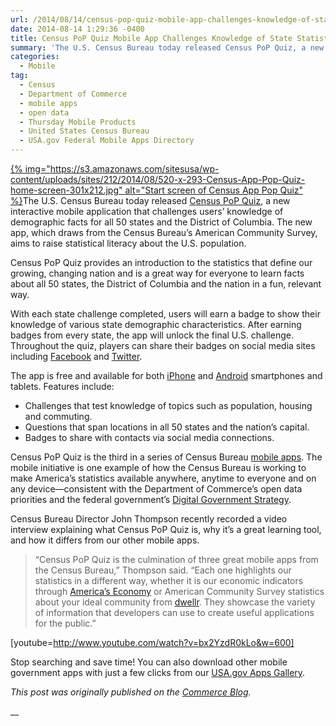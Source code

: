 ```yaml
---
url: /2014/08/14/census-pop-quiz-mobile-app-challenges-knowledge-of-state-statistics/
date: 2014-08-14 1:29:36 -0400
title: Census PoP Quiz Mobile App Challenges Knowledge of State Statistics
summary: 'The U.S. Census Bureau today released Census PoP Quiz, a new interactive mobile application that challenges users&rsquo; knowledge of demographic facts for all 50 states and the District of Columbia. The new app, which draws from the Census Bureau&rsquo;s American Community Survey, aims to raise statistical'
categories:
  - Mobile
tag:
  - Census
  - Department of Commerce
  - mobile apps
  - open data
  - Thursday Mobile Products
  - United States Census Bureau
  - USA.gov Federal Mobile Apps Directory
---
```


[{% img="https://s3.amazonaws.com/sitesusa/wp-content/uploads/sites/212/2014/08/520-x-293-Census-App-Pop-Quiz-home-screen-301x212.jpg" alt="Start screen of Census App Pop Quiz" %}](https://s3.amazonaws.com/sitesusa/wp-content/uploads/sites/212/2014/08/520-x-293-Census-App-Pop-Quiz-home-screen.jpg)The U.S. Census Bureau today released [Census PoP Quiz](https://www.census.gov/mobile/censuspopquiz/), a new interactive mobile application that challenges users’ knowledge of demographic facts for all 50 states and the District of Columbia. The new app, which draws from the Census Bureau’s American Community Survey, aims to raise statistical literacy about the U.S. population.

Census PoP Quiz provides an introduction to the statistics that define our growing, changing nation and is a great way for everyone to learn facts about all 50 states, the District of Columbia and the nation in a fun, relevant way.

With each state challenge completed, users will earn a badge to show their knowledge of various state demographic characteristics. After earning badges from every state, the app will unlock the final U.S. challenge. Throughout the quiz, players can share their badges on social media sites including [Facebook](https://www.facebook.com/uscensusbureau) and [Twitter](https://twitter.com/uscensusbureau).

The app is free and available for both [iPhone](https://itunes.apple.com/us/app/census-pop-quiz/id894138858?mt=8) and [Android](https://play.google.com/store/apps/details?id=air.gov.census.phone.popquiz) smartphones and tablets. Features include:

  * Challenges that test knowledge of topics such as population, housing and commuting.
  * Questions that span locations in all 50 states and the nation’s capital.
  * Badges to share with contacts via social media connections.

Census PoP Quiz is the third in a series of Census Bureau [mobile apps](http://www.census.gov/mobile/). The mobile initiative is one example of how the Census Bureau is working to make America’s statistics available anywhere, anytime to everyone and on any device—consistent with the Department of Commerce’s open data priorities and the federal government’s [Digital Government Strategy](http://www.whitehouse.gov/sites/default/files/omb/egov/digital-government/digital-government.html).

Census Bureau Director John Thompson recently recorded a video interview explaining what Census PoP Quiz is, why it’s a great learning tool, and how it differs from our other mobile apps.

> “Census PoP Quiz is the culmination of three great mobile apps from the Census Bureau,” Thompson said. “Each one highlights our statistics in a different way, whether it is our economic indicators through [America’s Economy](http://www.census.gov/mobile/economy/) or American Community Survey statistics about your ideal community from [dwellr](http://www.census.gov/mobile/dwellr/). They showcase the variety of information that developers can use to create useful applications for the public.”

[youtube=http://www.youtube.com/watch?v=bx2YzdR0kLo&w=600]

 

Stop searching and save time! You can also download other mobile government apps with just a few clicks from our [USA.gov Apps Gallery](http://apps.usa.gov/).

_This post was originally published on the [Commerce Blog](http://www.commerce.gov/blog/2014/08/13/census-pop-quiz-mobile-app-challenges-knowledge-state-statistics)._

__
